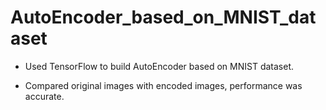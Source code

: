 # AutoEncoder_based_on_MNIST_dataset

- Used TensorFlow to build AutoEncoder based on MNIST dataset.

- Compared original images with encoded images, performance was accurate. 
